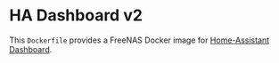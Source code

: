 # HA Dashboard v2

This `Dockerfile` provides a FreeNAS Docker image for [Home-Assistant Dashboard](https://github.com/home-assistant/appdaemon).
